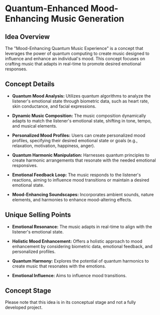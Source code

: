 # Quantum-Enhanced Mood-Enhancing Music Generation

## Idea Overview

The "Mood-Enhancing Quantum Music Experience" is a concept that leverages the power of quantum computing to create music designed to influence and enhance an individual's mood. This concept focuses on crafting music that adapts in real-time to promote desired emotional responses.

## Concept Details

- **Quantum Mood Analysis:** Utilizes quantum algorithms to analyze the listener's emotional state through biometric data, such as heart rate, skin conductance, and facial expressions.

- **Dynamic Music Composition:** The music composition dynamically adapts to match the listener's emotional state, shifting in tone, tempo, and musical elements.

- **Personalized Mood Profiles:** Users can create personalized mood profiles, specifying their desired emotional state or goals (e.g., relaxation, motivation, happiness, anger).

- **Quantum Harmonic Manipulation:** Harnesses quantum principles to create harmonic arrangements that resonate with the needed emotional responsives.

- **Emotional Feedback Loop:** The music responds to the listener's reactions, aiming to influence mood transitions or maintain a desired emotional state.

- **Mood-Enhancing Soundscapes:** Incorporates ambient sounds, nature elements, and harmonies to enhance mood-altering effects.

## Unique Selling Points

- **Emotional Resonance:** The music adapts in real-time to align with the listener's emotional state.

- **Holistic Mood Enhancement:** Offers a holistic approach to mood enhancement by considering biometric data, emotional feedback, and personalized profiles.

- **Quantum Harmony:** Explores the potential of quantum harmonics to create music that resonates with the emotions.

- **Emotional Influence:** Aims to influence mood transitions.

## Concept Stage

Please note that this idea is in its conceptual stage and not a fully developed project.
